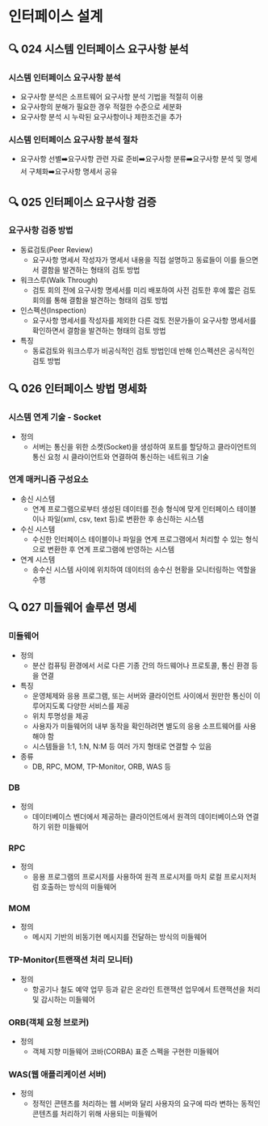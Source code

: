 # 인터페이스 설계
## :mag: 024 시스템 인터페이스 요구사항 분석
### 시스템 인터페이스 요구사항 분석
- 요구사항 분석은 소프트웨어 요구사항 분석 기법을 적절히 이용
- 요구사항의 분해가 필요한 경우 적절한 수준으로 세분화
- 요구사항 분석 시 누락된 요구사항이나 제한조건을 추가 

### 시스템 인터페이스 요구사항 분석 절차
- 요구사항 선별:arrow_right:요구사항 관련 자료 준비:arrow_right:요구사항 분류:arrow_right:요구사항 분석 및 명세서 구체화:arrow_right:요구사항 명세서 공유





## :mag: 025 인터페이스 요구사항 검증
### 요구사항 검증 방법
- 동료검토(Peer Review)
  - 요구사항 명세서 작성자가 명세서 내용을 직접 설명하고 동료들이 이를 들으면서 결함을 발견하는 형태의 검토 방법
- 워크스루(Walk Through)
  - 검토 회의 전에 요구사항 명세서를 미리 배포하여 사전 검토한 후에 짧은 검토 회의를 통해 결함을 발견하는 형태의 검토 방법
- 인스펙션(Inspection)
  - 요구사항 명세서를 작성자를 제외한 다른 겈토 전문가들이 요구사항 명세서를 확인하면서 결함을 발견하는 형태의 검토 방법
- 특징
  - 동료검토와 워크스루가 비공식적인 검토 방법인데 반해 인스펙션은 공식적인 검토 방법





## :mag: 026 인터페이스 방법 명세화
### 시스템 연계 기술 - Socket
- 정의
  - 서버는 통신을 위한 소켓(Socket)을 생성하여 포트를 할당하고 클라이언트의 통신 요청 시 클라이언트와 연결하여 통신하는 네트워크 기술

### 연계 매커니즘 구성요소
- 송신 시스템
  - 연계 프로그램으로부터 생성된 데이터를 전송 형식에 맞게 인터페이스 테이블이나 파일(xml, csv, text 등)로 변환한 후 송신하는 시스템 
- 수신 시스템
  - 수신한 인터페이스 테이블이나 파일을 연계 프로그램에서 처리할 수 있는 형식으로 변환한 후 연계 프로그램에 반영하는 시스템
- 연계 시스템
  - 송수신 시스템 사이에 위치하여 데이터의 송수신 현황을 모니터링하는 역할을 수행





## :mag: 027 미들웨어 솔루션 명세
### 미들웨어
- 정의
  - 분산 컴퓨팅 환경에서 서로 다른 기종 간의 하드웨어나 프로토콜, 통신 환경 등을 연결
- 특징
  - 운영체제와 응용 프로그램, 또는 서버와 클라이언트 사이에서 원만한 통신이 이루어지도록 다양한 서비스를 제공
  - 위치 투명성을 제공
  - 사용자가 미들웨어의 내부 동작을 확인하려면 별도의 응용 소프트웨어를 사용해야 함
  - 시스템들을 1:1, 1:N, N:M 등 여러 가지 형태로 연결할 수 있음
- 종류
  - DB, RPC, MOM, TP-Monitor, ORB, WAS 등

### DB
- 정의
  - 데이터베이스 벤더에서 제공하는 클라이언트에서 원격의 데이터베이스와 연결하기 위한 미들웨어

### RPC
- 정의
  - 응용 프로그램의 프로시저를 사용하여 원격 프로시저를 마치 로컬 프로시저처럼 호출하는 방식의 미들웨어

### MOM
- 정의 
  - 메시지 기반의 비동기현 메시지를 전달하는 방식의 미들웨어
  
### TP-Monitor(트랜잭션 처리 모니터)
- 정의
  - 항공기나 철도 예약 업무 등과 같은 온라인 트랜잭션 업무에서 트랜잭션을 처리 및 감시하는 미들웨어

### ORB(객체 요청 브로커)
- 정의
  - 객체 지향 미들웨어 코바(CORBA) 표준 스펙을 구현한 미들웨어

### WAS(웹 애플리케이션 서버)
- 정의
  - 정적인 콘텐츠를 처리하는 웹 서버와 달리 사용자의 요구에 따라 변하는 동적인 콘텐츠를 처리하기 위해 사용되는 미들웨어